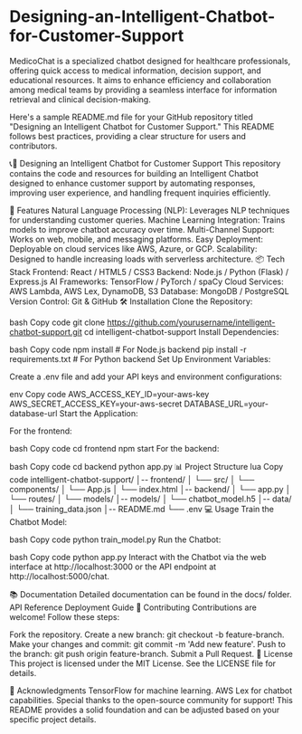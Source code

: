 # Designing-an-Intelligent-Chatbot-for-Customer-Support
MedicoChat is a specialized chatbot designed for healthcare professionals, offering quick access to medical information, decision support, and educational resources. It aims to enhance efficiency and collaboration among medical teams by providing a seamless interface for information retrieval and clinical decision-making.

Here's a sample README.md file for your GitHub repository titled "Designing an Intelligent Chatbot for Customer Support." This README follows best practices, providing a clear structure for users and contributors.

📞🤖 Designing an Intelligent Chatbot for Customer Support
This repository contains the code and resources for building an Intelligent Chatbot designed to enhance customer support by automating responses, improving user experience, and handling frequent inquiries efficiently.

🚀 Features
Natural Language Processing (NLP): Leverages NLP techniques for understanding customer queries.
Machine Learning Integration: Trains models to improve chatbot accuracy over time.
Multi-Channel Support: Works on web, mobile, and messaging platforms.
Easy Deployment: Deployable on cloud services like AWS, Azure, or GCP.
Scalability: Designed to handle increasing loads with serverless architecture.
📦 Tech Stack
Frontend: React / HTML5 / CSS3
Backend: Node.js / Python (Flask) / Express.js
AI Frameworks: TensorFlow / PyTorch / spaCy
Cloud Services: AWS Lambda, AWS Lex, DynamoDB, S3
Database: MongoDB / PostgreSQL
Version Control: Git & GitHub
🛠️ Installation
Clone the Repository:

bash
Copy code
git clone https://github.com/yourusername/intelligent-chatbot-support.git
cd intelligent-chatbot-support
Install Dependencies:

bash
Copy code
npm install           # For Node.js backend
pip install -r requirements.txt  # For Python backend
Set Up Environment Variables:

Create a .env file and add your API keys and environment configurations:

env
Copy code
AWS_ACCESS_KEY_ID=your-aws-key
AWS_SECRET_ACCESS_KEY=your-aws-secret
DATABASE_URL=your-database-url
Start the Application:

For the frontend:

bash
Copy code
cd frontend
npm start
For the backend:

bash
Copy code
cd backend
python app.py
📊 Project Structure
lua
Copy code
intelligent-chatbot-support/
│-- frontend/
│   └── src/
│       └── components/
│       └── App.js
│       └── index.html
│-- backend/
│   └── app.py
│   └── routes/
│   └── models/
│-- models/
│   └── chatbot_model.h5
│-- data/
│   └── training_data.json
│-- README.md
└── .env
💻 Usage
Train the Chatbot Model:

bash
Copy code
python train_model.py
Run the Chatbot:

bash
Copy code
python app.py
Interact with the Chatbot via the web interface at http://localhost:3000 or the API endpoint at http://localhost:5000/chat.

📚 Documentation
Detailed documentation can be found in the docs/ folder.
API Reference
Deployment Guide
🤝 Contributing
Contributions are welcome! Follow these steps:

Fork the repository.
Create a new branch: git checkout -b feature-branch.
Make your changes and commit: git commit -m 'Add new feature'.
Push to the branch: git push origin feature-branch.
Submit a Pull Request.
📝 License
This project is licensed under the MIT License. See the LICENSE file for details.

🌟 Acknowledgments
TensorFlow for machine learning.
AWS Lex for chatbot capabilities.
Special thanks to the open-source community for support!
This README provides a solid foundation and can be adjusted based on your specific project details.
